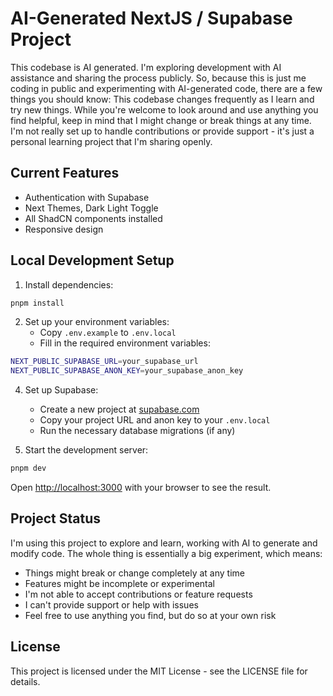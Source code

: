 # AI-Generated NextJS / Supabase Project 

This codebase is AI generated. I'm exploring development with AI assistance and sharing the process publicly. So, because this is just me coding in public and experimenting with AI-generated code, there are a few things you should know: This codebase changes frequently as I learn and try new things. While you're welcome to look around and use anything you find helpful, keep in mind that I might change or break things at any time. I'm not really set up to handle contributions or provide support - it's just a personal learning project that I'm sharing openly.


## Current Features

- Authentication with Supabase
- Next Themes, Dark Light Toggle
- All ShadCN components installed
- Responsive design

## Local Development Setup

1. Install dependencies:
```bash
pnpm install
```

2. Set up your environment variables:
   - Copy `.env.example` to `.env.local`
   - Fill in the required environment variables:
```bash
NEXT_PUBLIC_SUPABASE_URL=your_supabase_url
NEXT_PUBLIC_SUPABASE_ANON_KEY=your_supabase_anon_key
```

4. Set up Supabase:
   - Create a new project at [supabase.com](https://supabase.com)
   - Copy your project URL and anon key to your `.env.local`
   - Run the necessary database migrations (if any)

5. Start the development server:
```bash
pnpm dev
```

Open [http://localhost:3000](http://localhost:3000) with your browser to see the result.

## Project Status

I'm using this project to explore and learn, working with AI to generate and modify code. The whole thing is essentially a big experiment, which means:

- Things might break or change completely at any time
- Features might be incomplete or experimental
- I'm not able to accept contributions or feature requests
- I can't provide support or help with issues
- Feel free to use anything you find, but do so at your own risk


## License

This project is licensed under the MIT License - see the LICENSE file for details.
